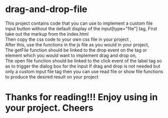 # drag-and-drop-file

This project contains code that you can use to implement a custom file input button without the default display of the input[type="file"] tag,
First take out the markup from the index.html\
Then copy the css code to your own css file in your project ,\
After this, use the functions in the js file as you would in your project,\
The getFile function should be linked to the drop event on the tag or element which you would want to implement drag and drop on,\
The open file function should be linked to the click event of the label tag so as to trigger the dialog box for the input 
If drag and drop is not needed but only a custom input file tag then you can use read file or show file functions to produce the desired result on your project
# Thanks for reading!!! Enjoy using in your project. Cheers
